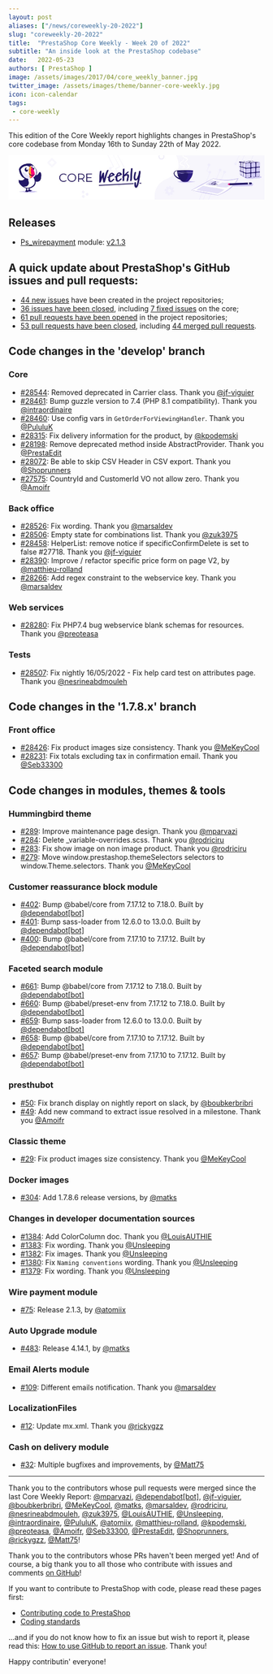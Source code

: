 ```yaml
---
layout: post
aliases: ["/news/coreweekly-20-2022"]
slug: "coreweekly-20-2022"
title:  "PrestaShop Core Weekly - Week 20 of 2022"
subtitle: "An inside look at the PrestaShop codebase"
date:   2022-05-23
authors: [ PrestaShop ]
image: /assets/images/2017/04/core_weekly_banner.jpg
twitter_image: /assets/images/theme/banner-core-weekly.jpg
icon: icon-calendar
tags:
 - core-weekly
---
```


This edition of the Core Weekly report highlights changes in PrestaShop's core codebase from Monday 16th to Sunday 22th of May 2022.

![Core Weekly banner](/assets/images/2018/12/banner-core-weekly.jpg)

## Releases

* [Ps_wirepayment](https://github.com/PrestaShop/ps_wirepayment) module: [v2.1.3](https://github.com/PrestaShop/ps_wirepayment/releases/tag/v2.1.3)

## A quick update about PrestaShop's GitHub issues and pull requests:

- [44 new issues](https://github.com/search?q=org%3APrestaShop+is%3Apublic++-repo%3Aprestashop%2Fprestashop.github.io++is%3Aissue+created%3A2022-05-16..2022-05-22) have been created in the project repositories;
- [36 issues have been closed](https://github.com/search?q=org%3APrestaShop+is%3Apublic++-repo%3Aprestashop%2Fprestashop.github.io++is%3Aissue+closed%3A2022-05-16..2022-05-22), including [7 fixed issues](https://github.com/search?q=org%3APrestaShop+is%3Apublic++-repo%3Aprestashop%2Fprestashop.github.io++is%3Aissue+label%3Afixed+closed%3A2022-05-16..2022-05-22) on the core;
- [61 pull requests have been opened](https://github.com/search?q=org%3APrestaShop+is%3Apublic++-repo%3Aprestashop%2Fprestashop.github.io++is%3Apr+created%3A2022-05-16..2022-05-22) in the project repositories;
- [53 pull requests have been closed](https://github.com/search?q=org%3APrestaShop+is%3Apublic++-repo%3Aprestashop%2Fprestashop.github.io++is%3Apr+closed%3A2022-05-16..2022-05-22), including [44 merged pull requests](https://github.com/search?q=org%3APrestaShop+is%3Apublic++-repo%3Aprestashop%2Fprestashop.github.io++is%3Apr+merged%3A2022-05-16..2022-05-22).


## Code changes in the 'develop' branch


### Core
* [#28544](https://github.com/PrestaShop/PrestaShop/pull/28544): Removed deprecated in Carrier class. Thank you [@jf-viguier](https://github.com/jf-viguier)
* [#28461](https://github.com/PrestaShop/PrestaShop/pull/28461): Bump guzzle version to 7.4 (PHP 8.1 compatibility). Thank you [@intraordinaire](https://github.com/intraordinaire)
* [#28460](https://github.com/PrestaShop/PrestaShop/pull/28460): Use config vars in `GetOrderForViewingHandler`. Thank you [@PululuK](https://github.com/PululuK)
* [#28315](https://github.com/PrestaShop/PrestaShop/pull/28315): Fix delivery information for the product, by [@kpodemski](https://github.com/kpodemski)
* [#28198](https://github.com/PrestaShop/PrestaShop/pull/28198): Remove deprecated method inside AbstractProvider. Thank you [@PrestaEdit](https://github.com/PrestaEdit)
* [#28072](https://github.com/PrestaShop/PrestaShop/pull/28072): Be able to skip CSV Header in CSV export. Thank you [@Shoprunners](https://github.com/Shoprunners)
* [#27575](https://github.com/PrestaShop/PrestaShop/pull/27575): CountryId and CustomerId VO not allow zero. Thank you [@Amoifr](https://github.com/Amoifr)


### Back office
* [#28526](https://github.com/PrestaShop/PrestaShop/pull/28526): Fix wording. Thank you [@marsaldev](https://github.com/marsaldev)
* [#28506](https://github.com/PrestaShop/PrestaShop/pull/28506): Empty state for combinations list. Thank you [@zuk3975](https://github.com/zuk3975)
* [#28458](https://github.com/PrestaShop/PrestaShop/pull/28458): HelperList: remove notice if specificConfirmDelete is set to false #27718. Thank you [@jf-viguier](https://github.com/jf-viguier)
* [#28390](https://github.com/PrestaShop/PrestaShop/pull/28390): Improve / refactor specific price form on page V2, by [@matthieu-rolland](https://github.com/matthieu-rolland)
* [#28266](https://github.com/PrestaShop/PrestaShop/pull/28266): Add regex constraint to the webservice key. Thank you [@marsaldev](https://github.com/marsaldev)


### Web services
* [#28280](https://github.com/PrestaShop/PrestaShop/pull/28280): Fix PHP7.4 bug webservice blank schemas for resources. Thank you [@preoteasa](https://github.com/preoteasa)


### Tests
* [#28507](https://github.com/PrestaShop/PrestaShop/pull/28507): Fix nightly 16/05/2022 - Fix help card test on attributes page. Thank you [@nesrineabdmouleh](https://github.com/nesrineabdmouleh)


## Code changes in the '1.7.8.x' branch


### Front office
* [#28426](https://github.com/PrestaShop/PrestaShop/pull/28426): Fix product images size consistency. Thank you [@MeKeyCool](https://github.com/MeKeyCool)
* [#28231](https://github.com/PrestaShop/PrestaShop/pull/28231): Fix totals excluding tax in confirmation email. Thank you [@Seb33300](https://github.com/Seb33300)


## Code changes in modules, themes & tools


### Hummingbird theme
* [#289](https://github.com/PrestaShop/hummingbird/pull/289): Improve maintenance page design. Thank you [@mparvazi](https://github.com/mparvazi)
* [#284](https://github.com/PrestaShop/hummingbird/pull/284): Delete _variable-overrides.scss. Thank you [@rodriciru](https://github.com/rodriciru)
* [#283](https://github.com/PrestaShop/hummingbird/pull/283): Fix show image on non image product. Thank you [@rodriciru](https://github.com/rodriciru)
* [#279](https://github.com/PrestaShop/hummingbird/pull/279): Move window.prestashop.themeSelectors selectors to window.Theme.selectors. Thank you [@MeKeyCool](https://github.com/MeKeyCool)


### Customer reassurance block module
* [#402](https://github.com/PrestaShop/blockreassurance/pull/402): Bump @babel/core from 7.17.12 to 7.18.0. Built by [@dependabot[bot]](https://github.com/apps/dependabot)
* [#401](https://github.com/PrestaShop/blockreassurance/pull/401): Bump sass-loader from 12.6.0 to 13.0.0. Built by [@dependabot[bot]](https://github.com/apps/dependabot)
* [#400](https://github.com/PrestaShop/blockreassurance/pull/400): Bump @babel/core from 7.17.10 to 7.17.12. Built by [@dependabot[bot]](https://github.com/apps/dependabot)


### Faceted search module
* [#661](https://github.com/PrestaShop/ps_facetedsearch/pull/661): Bump @babel/core from 7.17.12 to 7.18.0. Built by [@dependabot[bot]](https://github.com/apps/dependabot)
* [#660](https://github.com/PrestaShop/ps_facetedsearch/pull/660): Bump @babel/preset-env from 7.17.12 to 7.18.0. Built by [@dependabot[bot]](https://github.com/apps/dependabot)
* [#659](https://github.com/PrestaShop/ps_facetedsearch/pull/659): Bump sass-loader from 12.6.0 to 13.0.0. Built by [@dependabot[bot]](https://github.com/apps/dependabot)
* [#658](https://github.com/PrestaShop/ps_facetedsearch/pull/658): Bump @babel/core from 7.17.10 to 7.17.12. Built by [@dependabot[bot]](https://github.com/apps/dependabot)
* [#657](https://github.com/PrestaShop/ps_facetedsearch/pull/657): Bump @babel/preset-env from 7.17.10 to 7.17.12. Built by [@dependabot[bot]](https://github.com/apps/dependabot)


### presthubot
* [#50](https://github.com/PrestaShop/presthubot/pull/50): Fix branch display on nightly report on slack, by [@boubkerbribri](https://github.com/boubkerbribri)
* [#49](https://github.com/PrestaShop/presthubot/pull/49): Add new command to extract issue resolved in a milestone. Thank you [@Amoifr](https://github.com/Amoifr)


### Classic theme
* [#29](https://github.com/PrestaShop/classic-theme/pull/29): Fix product images size consistency. Thank you [@MeKeyCool](https://github.com/MeKeyCool)


### Docker images
* [#304](https://github.com/PrestaShop/docker/pull/304): Add 1.7.8.6 release versions, by [@matks](https://github.com/matks)


### Changes in developer documentation sources
* [#1384](https://github.com/PrestaShop/docs/pull/1384): Add ColorColumn doc. Thank you [@LouisAUTHIE](https://github.com/LouisAUTHIE)
* [#1383](https://github.com/PrestaShop/docs/pull/1383): Fix wording. Thank you [@Unsleeping](https://github.com/Unsleeping)
* [#1382](https://github.com/PrestaShop/docs/pull/1382): Fix images. Thank you [@Unsleeping](https://github.com/Unsleeping)
* [#1380](https://github.com/PrestaShop/docs/pull/1380): Fix `Naming conventions` wording. Thank you [@Unsleeping](https://github.com/Unsleeping)
* [#1379](https://github.com/PrestaShop/docs/pull/1379): Fix wording. Thank you [@Unsleeping](https://github.com/Unsleeping)


### Wire payment module
* [#75](https://github.com/PrestaShop/ps_wirepayment/pull/75): Release 2.1.3, by [@atomiix](https://github.com/atomiix)


### Auto Upgrade module
* [#483](https://github.com/PrestaShop/autoupgrade/pull/483): Release 4.14.1, by [@matks](https://github.com/matks)


### Email Alerts module
* [#109](https://github.com/PrestaShop/ps_emailalerts/pull/109): Different emails notification. Thank you [@marsaldev](https://github.com/marsaldev)


### LocalizationFiles
* [#12](https://github.com/PrestaShop/LocalizationFiles/pull/12): Update mx.xml. Thank you [@rickygzz](https://github.com/rickygzz)


### Cash on delivery module
* [#32](https://github.com/PrestaShop/ps_cashondelivery/pull/32): Multiple bugfixes and improvements, by [@Matt75](https://github.com/Matt75)


<hr />

Thank you to the contributors whose pull requests were merged since the last Core Weekly Report: [@mparvazi](https://github.com/mparvazi), [@dependabot[bot]](https://github.com/apps/dependabot), [@jf-viguier](https://github.com/jf-viguier), [@boubkerbribri](https://github.com/boubkerbribri), [@MeKeyCool](https://github.com/MeKeyCool), [@matks](https://github.com/matks), [@marsaldev](https://github.com/marsaldev), [@rodriciru](https://github.com/rodriciru), [@nesrineabdmouleh](https://github.com/nesrineabdmouleh), [@zuk3975](https://github.com/zuk3975), [@LouisAUTHIE](https://github.com/LouisAUTHIE), [@Unsleeping](https://github.com/Unsleeping), [@intraordinaire](https://github.com/intraordinaire), [@PululuK](https://github.com/PululuK), [@atomiix](https://github.com/atomiix), [@matthieu-rolland](https://github.com/matthieu-rolland), [@kpodemski](https://github.com/kpodemski), [@preoteasa](https://github.com/preoteasa), [@Amoifr](https://github.com/Amoifr), [@Seb33300](https://github.com/Seb33300), [@PrestaEdit](https://github.com/PrestaEdit), [@Shoprunners](https://github.com/Shoprunners), [@rickygzz](https://github.com/rickygzz), [@Matt75](https://github.com/Matt75)!

Thank you to the contributors whose PRs haven't been merged yet! And of course, a big thank you to all those who contribute with issues and comments [on GitHub](https://github.com/PrestaShop/PrestaShop)!

If you want to contribute to PrestaShop with code, please read these pages first:

 * [Contributing code to PrestaShop](https://devdocs.prestashop.com/8/contribute/contribution-guidelines/)
 * [Coding standards](https://devdocs.prestashop.com/8/development/coding-standards/)

...and if you do not know how to fix an issue but wish to report it, please read this: [How to use GitHub to report an issue](https://devdocs.prestashop.com/8/contribute/contribute-reporting-issues/). Thank you!

Happy contributin' everyone!

